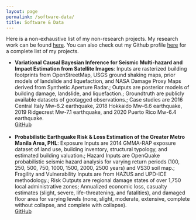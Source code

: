 ```yaml
---
layout: page
permalink: /software-data/
title: Software & Data
---
```


Here is a non-exhaustive list of my non-research projects. My research work can be found <a href="/research">here</a>. You can also check out my Github profile <a href="">here</a> for a complete list of my projects.

<ul>
	<li>
		<b>Variational Causal Bayesian Inference for Seismic Multi-hazard and Impact Estimation from Satellite Images</b>: Inputs are rasterized building footprints from OpenStreetMap, USGS ground shaking maps, prior models of landslide and liquefaction, and NASA Damage Proxy Maps derived from Synthetic Aperture Radar.; Outputs are posterior models of building damage, landslide, and liquefaction.; Groundtruth are publicly available datasets of geotagged observations.; Case studies are 2016 Central Italy Mw-6.2 earthquake, 2018 Hokkaido Mw-6.6 earthquake, 2019 Ridgecrest Mw-7.1 earthquake, and 2020 Puerto Rico Mw-6.4 earthquake.<br>
		<a href="https://github.com/SusuXu/VBCI"><div class="color-button">GitHub</div></a>
	</li><br>
	<li>
		<b>Probabilistic Earthquake Risk & Loss Estimation of the Greater Metro Manila Area, PHL</b>: Exposure Inputs are 2014 GMMA-RAP exposure dataset of land use, building inventory, structural typology, and estimated building valuation.; Hazard Inputs are OpenQuake probabilistic seismic hazard analysis for varying return periods (100, 250, 500, 750, 1000, 1500, 2000, 2500 years) and VS30 soil map.; Fragility and Vulnerability Inputs are from HAZUS and UPD-ICE methodology.; Risk Outputs are regional damage states of over 1,750 local administrative zones; Annualized economic loss, casualty estimates (slight, severe, life-threatening, and fatalities), and damaged floor area for varying levels (none, slight, moderate, extensive, complete without collapse, and complete with collapse).<br>
		<a href="https://github.com/jtdimasaka/earthquake_risk_gmma_philippines_2022"><div class="color-button">GitHub</div></a>
	</li><br>

</ul>